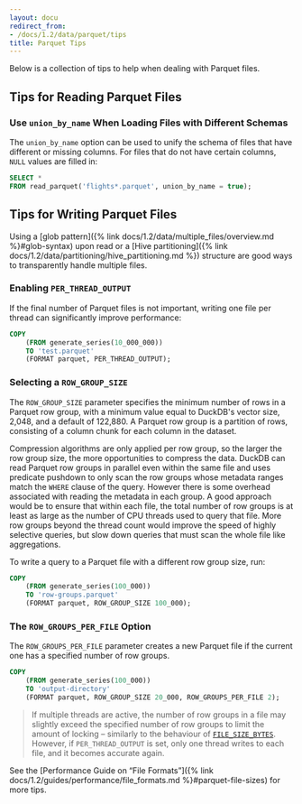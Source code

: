 ```yaml
---
layout: docu
redirect_from:
- /docs/1.2/data/parquet/tips
title: Parquet Tips
---
```


Below is a collection of tips to help when dealing with Parquet files.

## Tips for Reading Parquet Files

### Use `union_by_name` When Loading Files with Different Schemas

The `union_by_name` option can be used to unify the schema of files that have different or missing columns. For files that do not have certain columns, `NULL` values are filled in:

```sql
SELECT *
FROM read_parquet('flights*.parquet', union_by_name = true);
```

## Tips for Writing Parquet Files

Using a [glob pattern]({% link docs/1.2/data/multiple_files/overview.md %}#glob-syntax) upon read or a [Hive partitioning]({% link docs/1.2/data/partitioning/hive_partitioning.md %}) structure are good ways to transparently handle multiple files.

### Enabling `PER_THREAD_OUTPUT`

If the final number of Parquet files is not important, writing one file per thread can significantly improve performance:

```sql
COPY
    (FROM generate_series(10_000_000))
    TO 'test.parquet'
    (FORMAT parquet, PER_THREAD_OUTPUT);
```

### Selecting a `ROW_GROUP_SIZE`

The `ROW_GROUP_SIZE` parameter specifies the minimum number of rows in a Parquet row group, with a minimum value equal to DuckDB's vector size, 2,048, and a default of 122,880.
A Parquet row group is a partition of rows, consisting of a column chunk for each column in the dataset.

Compression algorithms are only applied per row group, so the larger the row group size, the more opportunities to compress the data.
DuckDB can read Parquet row groups in parallel even within the same file and uses predicate pushdown to only scan the row groups whose metadata ranges match the `WHERE` clause of the query.
However there is some overhead associated with reading the metadata in each group.
A good approach would be to ensure that within each file, the total number of row groups is at least as large as the number of CPU threads used to query that file.
More row groups beyond the thread count would improve the speed of highly selective queries, but slow down queries that must scan the whole file like aggregations.

To write a query to a Parquet file with a different row group size, run:

```sql
COPY
    (FROM generate_series(100_000))
    TO 'row-groups.parquet'
    (FORMAT parquet, ROW_GROUP_SIZE 100_000);
```

### The `ROW_GROUPS_PER_FILE` Option

The `ROW_GROUPS_PER_FILE` parameter creates a new Parquet file if the current one has a specified number of row groups.

```sql
COPY
    (FROM generate_series(100_000))
    TO 'output-directory'
    (FORMAT parquet, ROW_GROUP_SIZE 20_000, ROW_GROUPS_PER_FILE 2);
```

> If multiple threads are active, the number of row groups in a file may slightly exceed the specified number of row groups to limit the amount of locking – similarly to the behaviour of [`FILE_SIZE_BYTES`](../../sql/statements/copy#copy--to-options).
> However, if `PER_THREAD_OUTPUT` is set, only one thread writes to each file, and it becomes accurate again.

See the [Performance Guide on “File Formats”]({% link docs/1.2/guides/performance/file_formats.md %}#parquet-file-sizes) for more tips.
